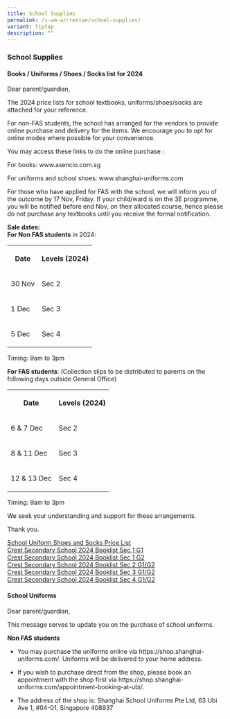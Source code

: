 ```yaml
---
title: School Supplies
permalink: /i-am-a/crestan/school-supplies/
variant: tiptap
description: ""
---
```

<h3>School Supplies</h3>
<h4>Books / Uniforms / Shoes / Socks list for 2024</h4>
<p>Dear parent/guardian,</p>
<p>The 2024 price lists for school textbooks, uniforms/shoes/socks are attached
for your reference.</p>
<p>For non-FAS students, the school has arranged for the vendors to provide
online purchase and delivery for the items. We encourage you to opt for
online modes where possible for your convenience.</p>
<p>You may access these links to do the online purchase :</p>
<p>For books: www.asencio.com.sg</p>
<p>For uniforms and school shoes: www.shanghai-uniforms.com</p>
<p>For those who have applied for FAS with the school, we will inform you
of the outcome by 17 Nov, Friday. If your child/ward is on the 3E programme,
you will be notified before end Nov, on their allocated course, hence please
do not purchase any textbooks until you receive the formal notification.</p>
<p><strong>Sale dates:</strong>
<br><strong>For Non FAS students</strong>&nbsp;in 2024:</p>
<table style="minWidth: 50px">
<colgroup>
<col>
<col>
</colgroup>
<tbody>
<tr>
<th rowspan="1" colspan="1">
<p>Date</p>
</th>
<th rowspan="1" colspan="1">
<p>Levels (2024)</p>
</th>
</tr>
<tr>
<td rowspan="1" colspan="1">
<p>30 Nov</p>
</td>
<td rowspan="1" colspan="1">
<p>Sec 2</p>
</td>
</tr>
<tr>
<td rowspan="1" colspan="1">
<p>1 Dec</p>
</td>
<td rowspan="1" colspan="1">
<p>Sec 3</p>
</td>
</tr>
<tr>
<td rowspan="1" colspan="1">
<p>5 Dec</p>
</td>
<td rowspan="1" colspan="1">
<p>Sec 4</p>
</td>
</tr>
</tbody>
</table>
<p>Timing: 9am to 3pm</p>
<p><strong>For FAS students</strong>: (Collection slips to be distributed
to parents on the following days outside General Office)</p>
<table style="minWidth: 50px">
<colgroup>
<col>
<col>
</colgroup>
<tbody>
<tr>
<th rowspan="1" colspan="1">
<p>Date</p>
</th>
<th rowspan="1" colspan="1">
<p>Levels (2024)</p>
</th>
</tr>
<tr>
<td rowspan="1" colspan="1">
<p>6 &amp; 7 Dec</p>
</td>
<td rowspan="1" colspan="1">
<p>Sec 2</p>
</td>
</tr>
<tr>
<td rowspan="1" colspan="1">
<p>8 &amp; 11 Dec</p>
</td>
<td rowspan="1" colspan="1">
<p>Sec 3</p>
</td>
</tr>
<tr>
<td rowspan="1" colspan="1">
<p>12 &amp; 13 Dec</p>
</td>
<td rowspan="1" colspan="1">
<p>Sec 4</p>
</td>
</tr>
</tbody>
</table>
<p>Timing: 9am to 3pm</p>
<p>We seek your understanding and support for these arrangements.</p>
<p>Thank you.</p>
<p><a href="/files/2023_uniform_shoes_socks_pricelist.pdf" rel="noopener noreferrer nofollow" target="_blank">School Uniform Shoes and Socks Price List</a>
<br><a href="/files/css_booklist_sec1_g1.pdf" rel="noopener noreferrer nofollow" target="_blank">Crest Secondary School 2024 Booklist Sec 1 G1</a>
<br><a href="/files/css_booklist_sec1_g2.pdf" rel="noopener noreferrer nofollow" target="_blank">Crest Secondary School 2024 Booklist Sec 1 G2</a>
<br><a href="/files/css_booklist_sec2_g1g2.pdf" rel="noopener noreferrer nofollow" target="_blank">Crest Secondary School 2024 Booklist Sec 2 G1/G2</a> 
<br><a href="/files/css_booklist_sec3_g1g2.pdf" rel="noopener noreferrer nofollow" target="_blank">Crest Secondary School 2024 Booklist Sec 3 G1/G2</a>
<br><a href="/files/css_booklist_sec4_g1g2.pdf" rel="noopener noreferrer nofollow" target="_blank">Crest Secondary School 2024 Booklist Sec 4 G1/G2</a>
</p>
<h4>School Uniforms</h4>
<p>Dear parent/guardian,</p>
<p>This message serves to update you on the purchase of school uniforms.</p>
<p><strong>Non FAS students</strong>
</p>
<ul data-tight="true" class="tight">
<li>
<p>You may purchase the uniforms online via https://shop.shanghai-uniforms.com/.
Uniforms will be delivered to your home address.</p>
</li>
<li>
<p>If you wish to purchase direct from the shop, please book an appointment
with the shop first via https://shop.shanghai-uniforms.com/appointment-booking-at-ubi/.</p>
</li>
<li>
<p>The address of the shop is: Shanghai School Uniforms Pte Ltd, 63 Ubi Ave
1, #04-01, Singapore 408937</p>
</li>
</ul>
<p></p>